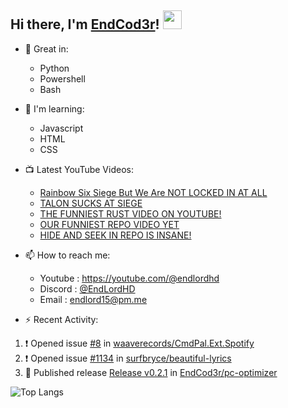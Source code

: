 ## Hi there, I'm [EndCod3r](https://youtube.com/@endlordhd)! <img src='https://github.com/EndCod3r/endlord15/blob/main/wave.gif?raw=true](https://github.com/Endlord15/endlord15/blob/38bca1b569f19b03a6cf246c35db5f7e2f331cc5/wave.gif' width=30>

- 🦾 Great in:
  - Python
  - Powershell
  - Bash

- 🌱 I'm learning:
  - Javascript
  - HTML
  - CSS

- 📺 Latest YouTube Videos:<!-- YOUTUBE:START -->
  - [Rainbow Six Siege But We Are NOT LOCKED IN AT ALL](https://www.youtube.com/watch?v=ZlzpjL4xlpM)
  - [TALON SUCKS AT SIEGE](https://www.youtube.com/watch?v=uoEDsU5hYos)
  - [THE FUNNIEST RUST VIDEO ON YOUTUBE!](https://www.youtube.com/watch?v=6XUYfQurhow)
  - [OUR FUNNIEST REPO VIDEO YET](https://www.youtube.com/watch?v=i8qfyuTSgfA)
  - [HIDE AND SEEK IN REPO IS INSANE!](https://www.youtube.com/watch?v=5xFnTv4ATB4)<!-- YOUTUBE:END -->


- 📫 How to reach me:
  - Youtube : <https://youtube.com/@endlordhd>
  - Discord : [@EndLordHD](https://discord.com/users/725204289022066688)
  - Email : endlord15@pm.me

 - ⚡️ Recent Activity:
<!--START_SECTION:activity-->
1. ❗ Opened issue [#8](https://github.com/waaverecords/CmdPal.Ext.Spotify/issues/8) in [waaverecords/CmdPal.Ext.Spotify](https://github.com/waaverecords/CmdPal.Ext.Spotify)
2. ❗ Opened issue [#1134](https://github.com/surfbryce/beautiful-lyrics/issues/1134) in [surfbryce/beautiful-lyrics](https://github.com/surfbryce/beautiful-lyrics)
3. 🚀 Published release [Release v0.2.1](https://github.com/EndCod3r/pc-optimizer/releases/tag/v0.2.1) in [EndCod3r/pc-optimizer](https://github.com/EndCod3r/pc-optimizer)
<!--END_SECTION:activity-->

  ![Top Langs](https://github-readme-stats-endlord15.vercel.app/api/top-langs/?username=endcod3r&layout=compact&theme=transparent)
